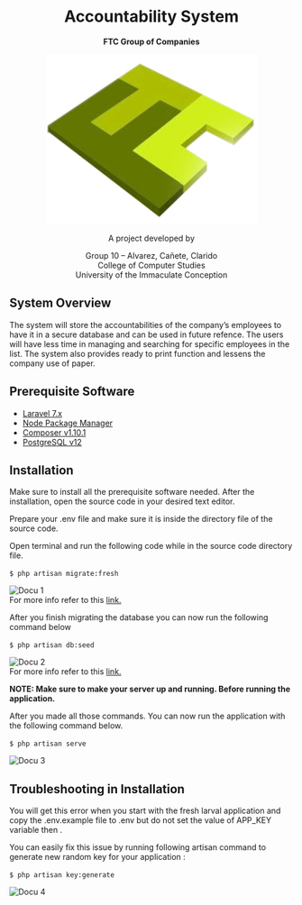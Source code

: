 <center>
<h1>Accountability System</h1>

__FTC Group of Companies__

![FTC logo](public/media/logo-favicon.png)

A project developed by

Group 10 – Alvarez, Cañete, Clarido  
College of Computer Studies  
University of the Immaculate Conception
</center>

## System Overview
The system will store the accountabilities of the company’s employees to have it in a secure database and can be used in future refence. The users will have less time in managing and searching for specific employees in the list. The system also provides ready to print function and lessens the company use of paper.

## Prerequisite Software
- [Laravel 7.x](https://laravel.com/docs/7.x)
- [Node Package Manager](https://www.npmjs.com/get-npm)
- [Composer v1.10.1](https://getcomposer.org/download/)
- [PostgreSQL v12](https://www.postgresql.org/download/)

## Installation
Make sure to install all the prerequisite software needed. After the installation, open the source code in your desired text editor.

Prepare your .env file and make sure it is inside the directory file of the source code.

Open terminal and run the following code while in the source code directory file.

```$ php artisan migrate:fresh ```

![Docu 1](public/media/documentation/1.png)  
For more info refer to this [link.](https://laravel.com/docs/5.8/migrations)

After you finish migrating the database you can now run the following command below

```$ php artisan db:seed ```

![Docu 2](public/media/documentation/2.png)  
For more info refer to this [link.](https://laravel.com/docs/5.8/seeding#running-seeders)

**NOTE: Make sure to make your server up and running. Before running the application.**

After you made all those commands. You can now run the application with the following command below.

```$ php artisan serve```

![Docu 3](public/media/documentation/3.png)  

## Troubleshooting in Installation

You will get this error when you start with the fresh larval application and copy the .env.example file to .env but do not set the value of APP_KEY variable then .

You can easily fix this issue by running following artisan command to generate new random key for your application :

```$ php artisan key:generate```

![Docu 4](public/media/documentation/4.png)  

<!-- <p align="center"><img src="https://res.cloudinary.com/dtfbvvkyp/image/upload/v1566331377/laravel-logolockup-cmyk-red.svg" width="400"></p>

<p align="center">
<a href="https://travis-ci.org/laravel/framework"><img src="https://travis-ci.org/laravel/framework.svg" alt="Build Status"></a>
<a href="https://packagist.org/packages/laravel/framework"><img src="https://poser.pugx.org/laravel/framework/d/total.svg" alt="Total Downloads"></a>
<a href="https://packagist.org/packages/laravel/framework"><img src="https://poser.pugx.org/laravel/framework/v/stable.svg" alt="Latest Stable Version"></a>
<a href="https://packagist.org/packages/laravel/framework"><img src="https://poser.pugx.org/laravel/framework/license.svg" alt="License"></a>
</p>

## About Laravel

Laravel is a web application framework with expressive, elegant syntax. We believe development must be an enjoyable and creative experience to be truly fulfilling. Laravel takes the pain out of development by easing common tasks used in many web projects, such as:

- [Simple, fast routing engine](https://laravel.com/docs/routing).
- [Powerful dependency injection container](https://laravel.com/docs/container).
- Multiple back-ends for [session](https://laravel.com/docs/session) and [cache](https://laravel.com/docs/cache) storage.
- Expressive, intuitive [database ORM](https://laravel.com/docs/eloquent).
- Database agnostic [schema migrations](https://laravel.com/docs/migrations).
- [Robust background job processing](https://laravel.com/docs/queues).
- [Real-time event broadcasting](https://laravel.com/docs/broadcasting).

Laravel is accessible, powerful, and provides tools required for large, robust applications.

## Learning Laravel

Laravel has the most extensive and thorough [documentation](https://laravel.com/docs) and video tutorial library of all modern web application frameworks, making it a breeze to get started with the framework.

If you don't feel like reading, [Laracasts](https://laracasts.com) can help. Laracasts contains over 1500 video tutorials on a range of topics including Laravel, modern PHP, unit testing, and JavaScript. Boost your skills by digging into our comprehensive video library.

## Laravel Sponsors

We would like to extend our thanks to the following sponsors for funding Laravel development. If you are interested in becoming a sponsor, please visit the Laravel [Patreon page](https://patreon.com/taylorotwell).

- **[Vehikl](https://vehikl.com/)**
- **[Tighten Co.](https://tighten.co)**
- **[Kirschbaum Development Group](https://kirschbaumdevelopment.com)**
- **[64 Robots](https://64robots.com)**
- **[Cubet Techno Labs](https://cubettech.com)**
- **[Cyber-Duck](https://cyber-duck.co.uk)**
- **[British Software Development](https://www.britishsoftware.co)**
- **[Webdock, Fast VPS Hosting](https://www.webdock.io/en)**
- **[DevSquad](https://devsquad.com)**
- [UserInsights](https://userinsights.com)
- [Fragrantica](https://www.fragrantica.com)
- [SOFTonSOFA](https://softonsofa.com/)
- [User10](https://user10.com)
- [Soumettre.fr](https://soumettre.fr/)
- [CodeBrisk](https://codebrisk.com)
- [1Forge](https://1forge.com)
- [TECPRESSO](https://tecpresso.co.jp/)
- [Runtime Converter](http://runtimeconverter.com/)
- [WebL'Agence](https://weblagence.com/)
- [Invoice Ninja](https://www.invoiceninja.com)
- [iMi digital](https://www.imi-digital.de/)
- [Earthlink](https://www.earthlink.ro/)
- [Steadfast Collective](https://steadfastcollective.com/)
- [We Are The Robots Inc.](https://watr.mx/)
- [Understand.io](https://www.understand.io/)
- [Abdel Elrafa](https://abdelelrafa.com)
- [Hyper Host](https://hyper.host)
- [Appoly](https://www.appoly.co.uk)
- [OP.GG](https://op.gg)

## Contributing

Thank you for considering contributing to the Laravel framework! The contribution guide can be found in the [Laravel documentation](https://laravel.com/docs/contributions).

## Code of Conduct

In order to ensure that the Laravel community is welcoming to all, please review and abide by the [Code of Conduct](https://laravel.com/docs/contributions#code-of-conduct).

## Security Vulnerabilities

If you discover a security vulnerability within Laravel, please send an e-mail to Taylor Otwell via [taylor@laravel.com](mailto:taylor@laravel.com). All security vulnerabilities will be promptly addressed.

## License

The Laravel framework is open-sourced software licensed under the [MIT license](https://opensource.org/licenses/MIT). -->
